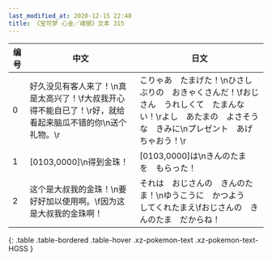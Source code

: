 ```yaml
---
last_modified_at: 2020-12-15 22:48
title: 《宝可梦 心金／魂银》文本 315
---
```

| 编号 | 中文 | 日文 |
| ---- | ---- | ---- |
| 0 | 好久没见有客人来了！\n真是太高兴了！\f大叔我开心得不能自已了！\r好，就给看起来脑瓜不错的你\n送个礼物。\r | こりゃあ　たまげた！\nひさしぶりの　おきゃくさんだ！\fおじさん　うれしくて　たまんない！\rよし　あたまの　よさそうな　きみに\nプレゼント　あげちゃおう！\r |
| 1 | [0103,0000]\n得到金珠！ | [0103,0000]は\nきんのたま　を　もらった！ |
| 2 | 这个是大叔我的金珠！\n要好好加以使用啊。\f因为这是大叔我的金珠啊！ | それは　おじさんの　きんのたま！\nゆうこうに　かつよう　してくれたまえ\fおじさんの　きんのたま　だからね！ |
{: .table .table-bordered .table-hover .xz-pokemon-text .xz-pokemon-text-HGSS }